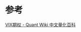 


# 参考
[VIX期权 - Quant Wiki 中文量化百科](https://quant-wiki.com/basic/finance/VIX%E6%9C%9F%E6%9D%83_VIX%20Option/)
